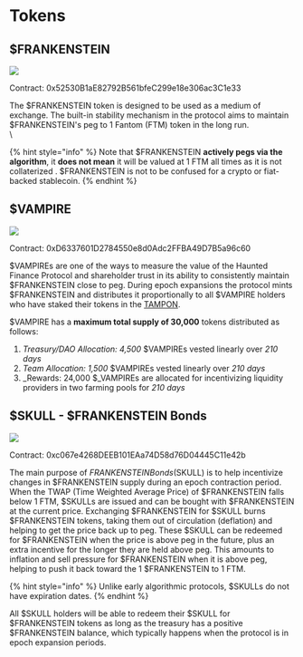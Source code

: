 # Tokens

## $FRANKENSTEIN

![](<../.gitbook/assets/crypto\_main\_cash (1).png>)

Contract: 0x52530B1aE82792B561bfeC299e18e306ac3C1e33

The $FRANKENSTEIN token is designed to be used as a medium of exchange. The built-in stability mechanism in the protocol aims to maintain $FRANKENSTEIN's peg to 1 Fantom (FTM) token in the long run.\
\\

{% hint style="info" %}
Note that $FRANKENSTEIN **actively pegs via the algorithm**, it **does not mean** it will be valued at 1 FTM all times as it is not collaterized . $FRANKENSTEIN is not to be confused for a crypto or fiat-backed stablecoin.
{% endhint %}

## $VAMPIRE

![](<../.gitbook/assets/crypto\_main\_share (1).png>)

Contract: 0xD6337601D2784550e8d0Adc2FFBA49D7B5a96c60

$VAMPIREs are one of the ways to measure the value of the Haunted Finance Protocol and shareholder trust in its ability to consistently maintain $FRANKENSTEIN close to peg. During epoch expansions the protocol mints $FRANKENSTEIN and distributes it proportionally to all $VAMPIRE holders who have staked their tokens in the [TAMPON](https://hauntedfinance.app/TAMPON).

$VAMPIRE has a **maximum total supply of 30,000** tokens distributed as follows:

1. _Treasury/DAO Allocation: 4,500_ $VAMPIREs vested linearly over _210 days_
2. _Team Allocation: 1,500_ $VAMPIREs vested linearly over _210 days_
3. \_Rewards: 24,000 $\_VAMPIREs are allocated for incentivizing liquidity providers in two farming pools for _210 days_

## $SKULL - $FRANKENSTEIN Bonds

![](../.gitbook/assets/crypto\_main\_bond.png)

Contract: 0xc067e4268DEEB101EAa74D58d76D04445C11e42b

The main purpose of $FRANKENSTEIN Bonds ($SKULL) is to help incentivize changes in $FRANKENSTEIN supply during an epoch contraction period. When the TWAP (Time Weighted Average Price) of $FRANKENSTEIN falls below 1 FTM, $SKULLs are issued and can be bought with $FRANKENSTEIN at the current price. Exchanging $FRANKENSTEIN for $SKULL burns $FRANKENSTEIN tokens, taking them out of circulation (deflation) and helping to get the price back up to peg. These $SKULL can be redeemed for $FRANKENSTEIN when the price is above peg in the future, plus an extra incentive for the longer they are held above peg. This amounts to inflation and sell pressure for $FRANKENSTEIN when it is above peg, helping to push it back toward the 1 $FRANKENSTEIN to 1 FTM.

{% hint style="info" %}
Unlike early algorithmic protocols, $SKULLs do not have expiration dates.
{% endhint %}

All $SKULL holders will be able to redeem their $SKULL for $FRANKENSTEIN tokens as long as the treasury has a positive $FRANKENSTEIN balance, which typically happens when the protocol is in epoch expansion periods.
